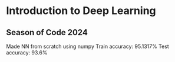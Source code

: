 # Introduction to Deep Learning

## Season of Code 2024
Made NN from scratch using numpy
Train accuracy: 95.1317%
Test accuracy: 93.6%
